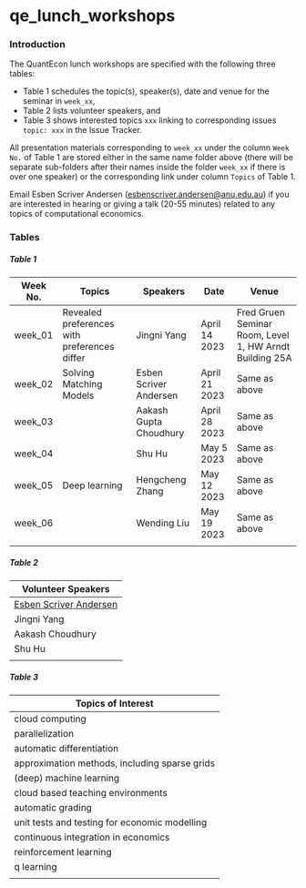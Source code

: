 # qe_lunch_workshops

### Introduction

The QuantEcon lunch workshops are specified with the following three tables:

- Table 1 schedules the topic(s), speaker(s), date and venue for the seminar in ``week_xx``,
- Table 2 lists volunteer speakers, and
- Table 3 shows interested topics ``xxx`` linking to corresponding issues ``topic: xxx`` in the Issue Tracker.

All presentation materials corresponding to ``week_xx`` under the column ``Week No.`` of Table 1 are stored either in the same name folder above (there will be separate sub-folders after their names inside the folder ``week_xx`` if there is over one speaker) or the corresponding link under column ``Topics`` of Table 1.

Email Esben Scriver Andersen ([esbenscriver.andersen@anu.edu.au](mailto:esbenscriver.andersen@anu.edu.au)) if you are interested in hearing or giving a talk (20-55 minutes) related to any topics of computational economics.

### Tables

##### Table 1

| Week No. | Topics                                                       | Speakers                                                     | Date              | Venue                                                   |
| -------- | ------------------------------------------------------------ | ------------------------------------------------------------ | ----------------- | ------------------------------------------------------- |
| week_01  | Revealed preferences with preferences differ | Jingni Yang                               | April 14 2023      | Fred Gruen Seminar Room, Level 1, HW Arndt Building 25A |
| week_02  | Solving Matching Models | Esben Scriver Andersen | April 21 2023 | Same as above                                           |
| week_03 | | Aakash Gupta Choudhury | April 28 2023 | Same as above |
| week_04 | | Shu Hu | May 5 2023 | Same as above |
| week_05 | Deep learning | Hengcheng Zhang | May 12 2023 | Same as above |
| week_06 | | Wending Liu | May 19 2023 | Same as above |
|  | | | |  |



##### Table 2

| Volunteer Speakers                                           |
| ------------------------------------------------------------ |
| [Esben Scriver Andersen](https://cbe.anu.edu.au/about/staff-directory/esben-scriver-andersen) |
| Jingni Yang                                                  |
| Aakash Choudhury                                             |
| Shu Hu                                                       |
|                                                              |



##### Table 3

| Topics of Interest                            |
| --------------------------------------------- |
| cloud computing                               |
| parallelization                               |
| automatic differentiation                     |
| approximation methods, including sparse grids |
| (deep) machine learning                       |
| cloud based teaching environments             |
| automatic grading                             |
| unit tests and testing for economic modelling |
| continuous integration in economics           |
| reinforcement learning                        |
| q learning                                    |
|                                               |





